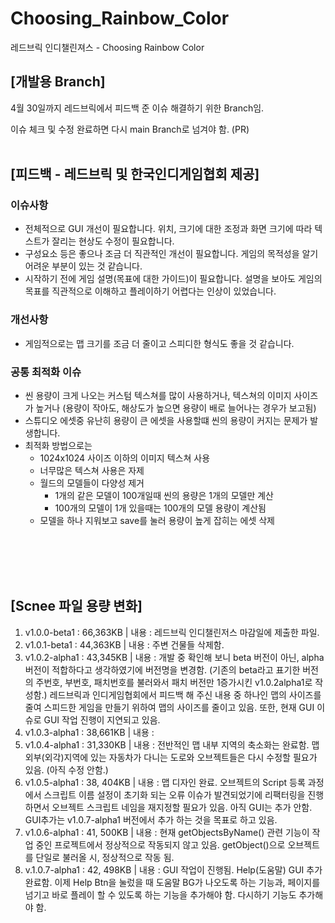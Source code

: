 # Choosing_Rainbow_Color
레드브릭 인디챌린져스 - Choosing Rainbow Color

## [개발용 Branch]

4월 30일까지 레드브릭에서 피드백 준 이슈 해결하기 위한 Branch임.

이슈 체크 및 수정 완료하면 다시 main Branch로 넘겨야 함. (PR)<br><br>

## [피드백 - 레드브릭 및 한국인디게임협회 제공]
### 이슈사항

- 전체적으로 GUI 개선이 필요합니다. 위치, 크기에 대한 조정과 화면 크기에 따라 텍스트가 잘리는 현상도 수정이 필요합니다.
- 구성요소 등은 좋으나 조금 더 직관적인 개선이 필요합니다. 게임의 목적성을 알기 어려운 부분이 있는 것 같습니다.
- 시작하기 전에 게임 설명(목표에 대한 가이드)이 필요합니다. 설명을 보아도 게임의 목표를 직관적으로 이해하고 플레이하기 어렵다는 인상이 있었습니다.

### 개선사항

- 게임적으로는 맵 크기를 조금 더 줄이고 스피디한 형식도 좋을 것 같습니다.

### 공통 최적화 이슈

- 씬 용량이 크게 나오는 커스텀 텍스쳐를 많이 사용하거나, 텍스쳐의 이미지 사이즈가 높거나 (용량이 작아도, 해상도가 높으면 용량이 배로 늘어나는 경우가 보고됨)
- 스튜디오 에셋중 유난히 용량이 큰 에셋을 사용할떄 씬의 용량이 커지는 문제가 발생합니다.
- 최적화 방법으로는
    - 1024x1024 사이즈 이하의 이미지 텍스쳐 사용
    - 너무많은 텍스쳐 사용은 자제
    - 월드의 모델들이 다양성 제거
        - 1개의 같은 모델이 100개일때 씬의 용량은 1개의 모델만 계산
        - 100개의 모델이 1개 있을때는 100개의 모델 용량이 계산됨
    - 모델을 하나 지워보고 save를 눌러 용량이 높게 잡히는 에셋 삭제

<br><br><br><br>
## [Scnee 파일 용량 변화]

1. v1.0.0-beta1 : 66,363KB | 내용 : 레드브릭 인디챌린저스 마감일에 제출한 파일.
2. v1.0.1-beta1 : 44,363KB | 내용 : 주변 건물들 삭제함.
3. v1.0.2-alpha1 : 43,345KB | 내용 : 개발 중 확인해 보니 beta 버전이 아닌, alpha 버전이 적합하다고 생각하였기에 버전명을 변경함. (기존의 beta라고 표기한 버전의 주번호, 부번호, 패치번호를 불러와서 패치 버전만 1증가시킨 v1.0.2alpha1로 작성함.) 레드브릭과 인디게임협회에서 피드백 해 주신 내용 중 하나인 맵의 사이즈를 줄여 스피드한 게임을 만들기 위하여 맵의 사이즈를 줄이고 있음. 또한, 현재 GUI 이슈로 GUI 작업 진행이 지연되고 있음.
4. v1.0.3-alpha1 : 38,661KB | 내용 : 
5. v1.0.4-alpha1 : 31,330KB | 내용 : 전반적인 맵 내부 지역의 축소화는 완료함. 맵 외부(외각)지역에 있는 자동차가 다니는 도로와 오브젝트들은 다시 수정할 필요가 있음. (아직 수정 안함.)
6. v1.0.5-alpha1 : 38, 404KB | 내용 : 맵 디자인 완료. 오브젝트의 Script 등록 과정에서 스크립트 이름 설정이 초기화 되는 오류 이슈가 발견되었기에 리팩터링을 진행하면서 오브젝트 스크립트 네임을 재지정할 필요가 있음. 아직 GUI는 추가 안함. GUI추가는 v1.0.7-alpha1 버전에서 추가 하는 것을 목표로 하고 있음.
7. v1.0.6-alpha1 : 41, 500KB | 내용 : 현재 getObjectsByName() 관련 기능이 작업 중인 프로젝트에서 정상적으로 작동되지 않고 있음. getObject()으로 오브젝트를 단일로 불러올 시, 정상적으로 작동 됨.
8. v.1.0.7-alpha1 : 42, 498KB | 내용 : GUI 작업이 진행됨. Help(도움말) GUI 추가 완료함. 이제 Help Btn을 눌렀을 때 도움말 BG가 나오도록 하는 기능과, 페이지를 넘기고 바로 플레이 할 수 있도록 하는 기능을 추가해야 함. 다시하기 기능도 추가해야 함.